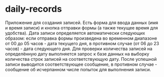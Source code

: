 # daily-records
Приложение для создания записей.
Есть форма для ввода данных (имя и время записи) и кнопка отправки формы (а также текущее время для удобства).
Дата записи определяется автоматически следующих образом: если отправка формы произведена во временном диапазоне от 00 до 05 часов - дата текущего дня, в противном случае (от 06 до 23 часов) - дата следующего дня.
Для проверки количества записей на определённую дату выполняется запрос к базе данных на выборку количества строк записей на соответствующую дату.
После успешной записи выводится соответствующее сообщение, в противном случае - сообщение об исчерпанном числе попыток для выполнения записи.

